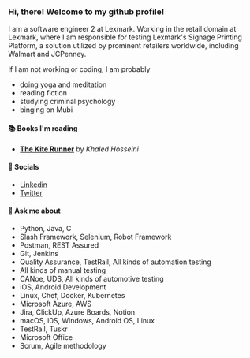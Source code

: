 ### Hi, there! Welcome to my github profile!</h1>

I am a software engineer 2 at Lexmark. Working in the retail domain at Lexmark, where I am responsible for testing Lexmark's Signage Printing Platform, a solution utilized by prominent retailers worldwide, including Walmart and JCPenney.

If I am not working or coding, I am probably 
- doing yoga and meditation
- reading fiction
- studying criminal psychology
- binging on Mubi

#### 📚 Books I'm reading
- **[The Kite Runner](https://literal.club/book/the-kite-runner-ez54a)** by _Khaled Hosseini_

#### 💬 Socials
- [Linkedin](https://www.linkedin.com/in/samarpita-roy/)
- [Twitter](https://twitter.com/tinnyRoyyy)

#### 🔧 Ask me about
- Python, Java, C
- Slash Framework, Selenium, Robot Framework
- Postman, REST Assured
- Git, Jenkins
- Quality Assurance, TestRail, All kinds of automation testing
- All kinds of manual testing
- CANoe, UDS, All kinds of automotive testing
- iOS, Android Development
- Linux, Chef, Docker, Kubernetes
- Microsoft Azure, AWS
- Jira, ClickUp, Azure Boards, Notion
- macOS, i0S, Windows, Android OS, Linux
- TestRail, Tuskr
- Microsoft Office
- Scrum, Agile methodology

<br />
<br />
